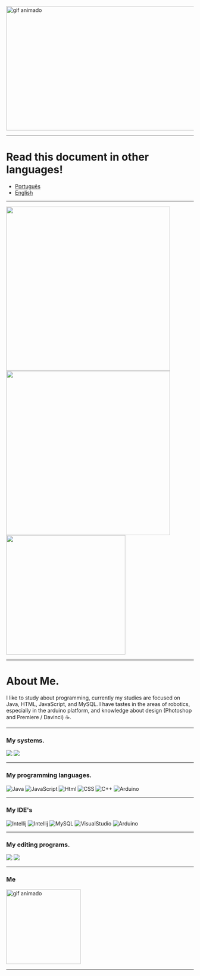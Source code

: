 
<div>
<img src="https://github.com/HenriqueStrada/HenriqueStrada/assets/105132043/68551441-89c4-4c90-b74c-199fceb43469" width="1000" height="333"alt="gif animado">
</div>

***

# Read this document in other languages!

- [Português](README-pt.md)
- [English](README.md)

***

<div>
  <a href="https://github.com/henriquestrada">
  <img align="center" src="https://github-readme-stats.vercel.app/api?username=henriquestrada&show_icons=true&theme=synthwave" width="440"/>
</a>
</div>
<div>
  <a href="https://github.com/henriquestrada">
  <img align="center" src="http://github-readme-streak-stats.herokuapp.com?user=henriquestrada&show_icons=true&theme=synthwave&date_format=j%20M%5B%20Y%5D" width="440"/>
</a>
<a href="https://github.com/henriquestrada">
  <img align="center" src="https://github-readme-stats.vercel.app/api/top-langs/?username=henriquestrada&layout=compact&show_icons=true&theme=synthwave" width="320"/>
</a>

</div>


***

# About Me.

I like to study about programming, currently my studies are focused on Java, HTML, JavaScript, and MySQL. I have tastes in the areas of robotics, especially in the arduino platform, and knowledge about design (Photoshop and Premiere / Davinci) ☕.

***

<h3>My systems.</h3>

<div>
  <img src="https://img.shields.io/badge/Windows-0078D6?style=for-the-badge&logo=windows&logoColor=white"/>
  <img src="https://img.shields.io/badge/Kali_Linux-557C94?style=for-the-badge&logo=kali-linux&logoColor=white"/>
</div>

***  

<h3>My programming languages.</h3>
<div>
  <img align="center" alt="Java" src="https://img.shields.io/badge/Java-ED8B00?style=for-the-badge&logo=openjdk&logoColor=black"/>
  <img align="center" alt="JavaScript" src="https://img.shields.io/badge/JavaScript-F7DF1E?style=for-the-badge&logo=javascript&logoColor=black"/>
  <img align="center" alt="Html" src="https://img.shields.io/badge/HTML5-E34F26?style=for-the-badge&logo=html5&logoColor=black"/>
  <img align="center" alt="CSS" src="https://img.shields.io/badge/CSS3-1572B6?style=for-the-badge&logo=css3&logoColor=white"/>
  <img align="center" alt="C++" src="https://img.shields.io/badge/C%2B%2B-00599C?style=for-the-badge&logo=c%2B%2B&logoColor=white"/>
  <img align="center" alt="Arduino" src="https://img.shields.io/badge/Arduino-00979D?style=for-the-badge&logo=Arduino&logoColor=white"/>
  
</div>

***

<h3>My IDE's</h3>

<div>
  <img align="center" alt="Intellij" src="https://img.shields.io/badge/IntelliJ_IDEA-000000.svg?style=for-the-badge&logo=intellij-idea&logoColor=white"/>
  <img align="center" alt="Intellij" src="https://img.shields.io/badge/WebStorm-000000?style=for-the-badge&logo=WebStorm&logoColor=white"/>
  <img align="center" alt="MySQL" src="https://img.shields.io/badge/MySQL-005C84?style=for-the-badge&logo=mysql&logoColor=white"/>
  <img align="center" alt="VisualStudio" src="https://img.shields.io/badge/Visual_Studio_Code-0078D4?style=for-the-badge&logo=visual%20studio%20code&logoColor=white"/>
  <img align="center" alt="Arduino" src="https://img.shields.io/badge/Arduino_IDE-00979D?style=for-the-badge&logo=arduino&logoColor=white"/>
  
</div>

***

<h3>My editing programs.</h3>

<div>
    <img src="https://img.shields.io/badge/Adobe%20Photoshop-31A8FF?style=for-the-badge&logo=Adobe%20Photoshop&logoColor=black"/>
    <img src="https://img.shields.io/badge/Adobe%20Premiere%20Pro-9999FF?style=for-the-badge&logo=Adobe%20Premiere%20Pro&logoColor=white"/>
</div>

***

<h3>Me</h3>
<div>
<img src="https://github.com/HenriqueStrada/HenriqueStrada/assets/105132043/8a8ed0ec-7c9e-44a6-80f0-e3eb61477376" width="200" height="200"alt="gif animado">
</div>

***


